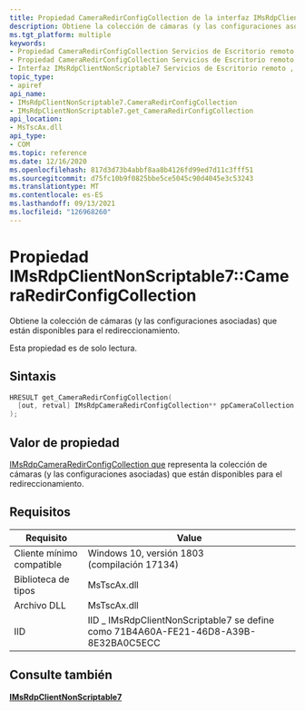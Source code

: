 ```yaml
---
title: Propiedad CameraRedirConfigCollection de la interfaz IMsRdpClientNonScriptable7
description: Obtiene la colección de cámaras (y las configuraciones asociadas) que están disponibles para el redireccionamiento.
ms.tgt_platform: multiple
keywords:
- Propiedad CameraRedirConfigCollection Servicios de Escritorio remoto
- Propiedad CameraRedirConfigCollection Servicios de Escritorio remoto , interfaz IMsRdpClientNonScriptable7
- Interfaz IMsRdpClientNonScriptable7 Servicios de Escritorio remoto , propiedad CameraRedirConfigCollection
topic_type:
- apiref
api_name:
- IMsRdpClientNonScriptable7.CameraRedirConfigCollection
- IMsRdpClientNonScriptable7.get_CameraRedirConfigCollection
api_location:
- MsTscAx.dll
api_type:
- COM
ms.topic: reference
ms.date: 12/16/2020
ms.openlocfilehash: 817d3d73b4abbf8aa8b4126fd99ed7d11c3fff51
ms.sourcegitcommit: d75fc10b9f0825bbe5ce5045c90d4045e3c53243
ms.translationtype: MT
ms.contentlocale: es-ES
ms.lasthandoff: 09/13/2021
ms.locfileid: "126968260"
---
```

# <a name="imsrdpclientnonscriptable7cameraredirconfigcollection-property"></a>Propiedad IMsRdpClientNonScriptable7::CameraRedirConfigCollection

Obtiene la colección de cámaras (y las configuraciones asociadas) que están disponibles para el redireccionamiento.

Esta propiedad es de solo lectura.

## <a name="syntax"></a>Sintaxis


```C++
HRESULT get_CameraRedirConfigCollection(
  [out, retval] IMsRdpCameraRedirConfigCollection** ppCameraCollection
);
```

## <a name="property-value"></a>Valor de propiedad

[IMsRdpCameraRedirConfigCollection que](imsrdpcameraredirconfigcollection.md) representa la colección de cámaras (y las configuraciones asociadas) que están disponibles para el redireccionamiento.

## <a name="requirements"></a>Requisitos

| Requisito | Value |
|-------------------------------------|---------------------------------------|
| Cliente mínimo compatible| Windows 10, versión 1803 (compilación 17134)      |
| Biblioteca de tipos            | MsTscAx.dll                        |
| Archivo DLL                  | MsTscAx.dll     |
| IID                      | IID \_ IMsRdpClientNonScriptable7 se define como 71B4A60A-FE21-46D8-A39B-8E32BA0C5ECC          |

## <a name="see-also"></a>Consulte también

<dl> <dt>

[**IMsRdpClientNonScriptable7**](imsrdpclientnonscriptable7.md)
</dt> </dl>
